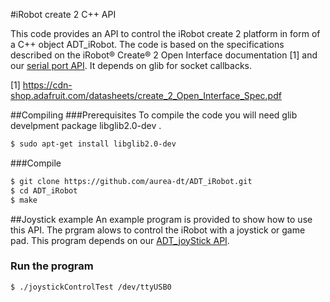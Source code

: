 #iRobot create 2 C++ API

This code provides an API to control the iRobot create 2 platform
in form of a C++ object ADT_iRobot.
The code is based on the specifications described on 
the iRobot® Create® 2 Open Interface documentation [1] and our
[serial port API](https://github.com/aurea-dt/serialPortAPI).  It depends on glib for socket callbacks. 

[1] https://cdn-shop.adafruit.com/datasheets/create_2_Open_Interface_Spec.pdf


##Compiling
###Prerequisites
To compile the code you will need glib develpment package libglib2.0-dev .

``` bash
$ sudo apt-get install libglib2.0-dev
```
###Compile
``` bash
$ git clone https://github.com/aurea-dt/ADT_iRobot.git
$ cd ADT_iRobot
$ make
```

##Joystick example
An example program is provided to show how to use this API. The prgram alows to 
control the iRobot with a joystick or game pad. This program depends on our 
[ADT_joyStick API](https://github.com/aurea-dt/joystickAPI). 

### Run the program
``` bash
$ ./joystickControlTest /dev/ttyUSB0
```

